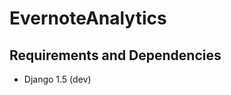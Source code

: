 EvernoteAnalytics
=================

Requirements and Dependencies
-----------------------------

* Django 1.5 (dev)

